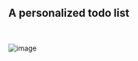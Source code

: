 <h2>A personalized todo list </h2>
<br/>

![image](https://github.com/user-attachments/assets/aae880a2-02cf-4975-b9af-96417821bd98)

